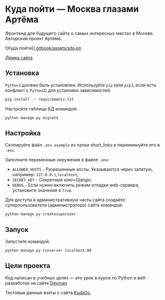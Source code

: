 # Куда пойти — Москва глазами Артёма

Фронтенд для будущего сайта о самых интересных местах в Москве. Авторский проект Артёма.

![Куда пойти]([.gitbook/assets/site.pn](https://github.com/devmanorg/where-to-go-frontend/blob/master/.gitbook/assets/site.png)

[Демка сайта](https://devmanorg.github.io/where-to-go-frontend/).

## Установка

`Python3` должен быть установлен. Используйте `pip` (или `pip3`, если есть конфликт с `Python2`) для установки зависимостей:

```sh
pip install -r requirements.txt
```

Настройте таблицы БД командой:
```sh
python manage.py migrate
```

## Настройка

Скопируйте файл `.env.example` из папки short_links и переименуйте его в `.env`.

Заполните переменные окружения в файле `.env`:

- `ALLOWED_HOSTS` - Разрешенные хосты. Указываются через запятую, например: `127.0.0.1`,`localhost`;
- `SECRET_KEY` - Секретный ключ Django;
- `DEBUG` - Если нужно включить режим отладки web-сервера, установите значение в `True`.

Для доступа в административную часть сайта создайте суперпользователя (администратора) сайта командой:

```sh
python manage.py createsuperuser
```

## Запуск

Запустите командой:
```sh
python manage.py runserver localhost:80
```

## Цели проекта

Код написан в учебных целях — это урок в курсе по Python и веб-разработке на сайте [Devman](https://dvmn.org).

Тестовые данные взяты с сайта [KudaGo](https://kudago.com).
